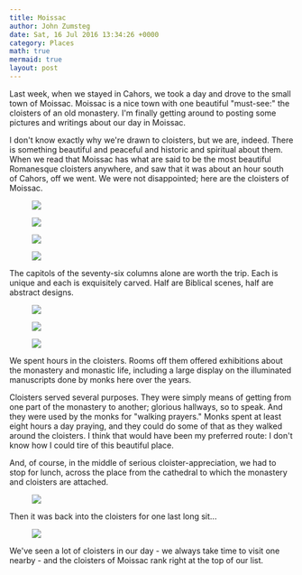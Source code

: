 ```yaml
---
title: Moissac
author: John Zumsteg
date: Sat, 16 Jul 2016 13:34:26 +0000
category: Places
math: true
mermaid: true
layout: post
---
```

Last week, when we stayed in Cahors, we took a day and drove to the small town of Moissac. Moissac is a nice town with one beautiful "must-see:" the cloisters of an old monastery. I'm finally getting around to posting some pictures and writings about our day in Moissac.

I don't know exactly why we're drawn to cloisters, but we are, indeed. There is something beautiful and peaceful and historic and spiritual about them. When we read that Moissac has what are said to be the most beautiful Romanesque cloisters anywhere, and saw that it was about an hour south of Cahors, off we went. We were not disappointed; here are the cloisters of Moissac.
<figure>
	<img src="{{site.url}}/assets/images/2016/07/DSC00735.jpg"/>
	<figcaption></figcaption>
</figure>

 <figure>
	<img src="{{site.url}}/assets/images/2016/07/DSC00725.jpg"/>
	<figcaption></figcaption>
</figure>

 <figure>
	<img src="{{site.url}}/assets/images/2016/07/DSC00723.jpg"/>
	<figcaption></figcaption>
</figure>

 <figure>
	<img src="{{site.url}}/assets/images/2016/07/DSC00722.jpg"/>
	<figcaption></figcaption>
</figure>



The capitols of the seventy-six columns alone are worth the trip. Each is unique and each is exquisitely carved. Half are Biblical scenes, half are abstract designs.

<figure>
	<img src="{{site.url}}/assets/images/2016/07/DSC00720.jpg"/>
	<figcaption></figcaption>
</figure>



<figure>
	<img src="{{site.url}}/assets/images/2016/07/DSC00724.jpg"/>
	<figcaption></figcaption>
</figure>

 <figure>
	<img src="{{site.url}}/assets/images/2016/07/DSC00728.jpg"/>
	<figcaption></figcaption>
</figure>



We spent hours in the cloisters. Rooms off them offered exhibitions about the monastery and monastic life, including a large display on the illuminated manuscripts done by monks here over the years.

Cloisters served several purposes. They were simply means of getting from one part of the monastery to another; glorious hallways, so to speak. And they were used by the monks for "walking prayers." Monks spent at least eight hours a day praying, and they could do some of that as they walked around the cloisters. I think that would have been my preferred route: I don't know how I could tire of this beautiful place.

And, of course, in the middle of serious cloister-appreciation, we had to stop for lunch, across the place from the cathedral to which the monastery and cloisters are attached.

<figure>
	<img src="{{site.url}}/assets/images/2016/07/DSC00785.jpg"/>
	<figcaption></figcaption>
</figure>



Then it was back into the cloisters for one last long sit...

<figure>
	<img src="{{site.url}}/assets/images/2016/07/DSC00744.jpg"/>
	<figcaption></figcaption>
</figure>



We've seen a lot of cloisters in our day - we always take time to visit one nearby - and the cloisters of Moissac rank right at the top of our list.
